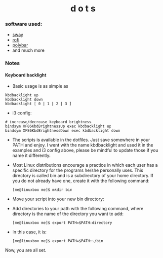 <div align="center">
  <h1>d o t s</h1>
</div>

### software used:

* [sway](https://github.com/Airblader/i3)
* [rofi](https://github.com/davatorium/rofi)
* [polybar](https://github.com/polybar/polybar)
* and much more

### Notes
#### Keyboard backlight
- Basic usage is as simple as

```
kbdbacklight up
kbdbacklight down
kbdbacklight [ 0 | 1 | 2 | 3 ]
```

- i3 config:
```
# increase/decrease keyboard brightness
bindsym XF86KbdBrightnessUp exec kbdbacklight up
bindsym XF86KbdBrightnessDown exec kbdbacklight down 
```
- The scripts is available in the dotfiles. Just save somewhere in your PATH and enjoy. I went with the name kbdbacklight and used it in the examples and i3 config above, please be mindful to update those if you name it differently.

- Most Linux distributions encourage a practice in which each user has a specific directory for the programs he/she personally uses. This directory is called bin and is a subdirectory of your home directory. If you do not already have one, create it with the following command:

  `[me@linuxbox me]$ mkdir bin`

- Move your script into your new bin directory:

- Add directories to your path with the following command, where directory is the name of the directory you want to add:

  `[me@linuxbox me]$ export PATH=$PATH:directory`

- In this case, it is:

  `[me@linuxbox me]$ export PATH=$PATH:~/bin`

Now, you are all set.
